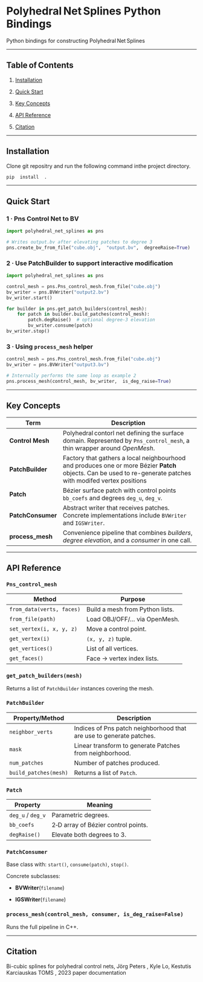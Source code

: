 # Polyhedral Net Splines Python Bindings
  

Python bindings for constructing Polyhedral Net Splines

---

## Table of Contents

1.  [Installation](#installation)

2.  [Quick Start](#quick-start)

3.  [Key Concepts](#key-concepts)

4.  [API Reference](#api-reference)

5.  [Citation](#citation)

---


## Installation

Clone git repositry and run the following command inthe project directory.
```bash
pip  install  .
```
---

## Quick Start

### 1 · Pns Control Net to BV

```python
import polyhedral_net_splines as pns

# Writes output.bv after elevating patches to degree 3
pns.create_bv_from_file("cube.obj",  "output.bv",  degreeRaise=True)
```

### 2 · Use PatchBuilder to support interactive modification

```python
import polyhedral_net_splines as pns

control_mesh = pns.Pns_control_mesh.from_file("cube.obj")
bv_writer = pns.BVWriter("output2.bv")
bv_writer.start()

for builder in pns.get_patch_builders(control_mesh):
	for patch in builder.build_patches(control_mesh):
		patch.degRaise()  # optional degree‑3 elevation
		bv_writer.consume(patch)
bv_writer.stop()
```

### 3 · Using `process_mesh` helper

```python
control_mesh = pns.Pns_control_mesh.from_file("cube.obj")
bv_writer = pns.BVWriter("output3.bv")

# Internally performs the same loop as example 2
pns.process_mesh(control_mesh, bv_writer,  is_deg_raise=True)
```
---

## Key Concepts

| Term | Description |
|  -----------------  |  -----------------------------------------------------------------------------------------------------------------------------------  |
|  **Control Mesh**  | Polyhedral contorl net defining the surface domain. Represented by `Pns_control_mesh`, a thin wrapper around *OpenMesh*. |
|  **PatchBuilder**  | Factory that gathers a local neighbourhood and produces one or more Bézier **Patch** objects. Can be used to re-generate patches with modifed vertex positions |
|  **Patch**  | Bézier surface patch with control points `bb_coefs` and degrees `deg_u`, `deg_v`. |
|  **PatchConsumer**  | Abstract writer that receives patches. Concrete implementations include `BVWriter` and `IGSWriter`. |
|  **process_mesh**  | Convenience pipeline that combines *builders*, *degree elevation*, and a *consumer* in one call. |
---

  

## API Reference

###  `Pns_control_mesh`

  

| Method | Purpose |
|  -------------------------  |  -------------------------------  |
|  `from_data(verts, faces)`  | Build a mesh from Python lists. |
|  `from_file(path)`  | Load OBJ/OFF/… via OpenMesh. |
|  `set_vertex(i, x, y, z)`  | Move a control point. |
|  `get_vertex(i)`  |  `(x, y, z)` tuple. |
|  `get_vertices()`  | List of all vertices. |
|  `get_faces()`  | Face → vertex index lists. |


###  `get_patch_builders(mesh)`

Returns a list of `PatchBuilder` instances covering the mesh.

 
###  `PatchBuilder`

| Property/Method | Description |
|  ---------------------  |  ----------------------------------------  |
|  `neighbor_verts`  | Indices of Pns patch neighborhood that are use to generate patches. |
|  `mask`  | Linear transform to generate Patches from neighborhood. |
|  `num_patches`  | Number of patches produced. |
|  `build_patches(mesh)`  | Returns a list of `Patch`. |


###  `Patch`

 
| Property | Meaning |
|  -----------------  |  -----------------------------------  |
|  `deg_u` / `deg_v`  | Parametric degrees. |
|  `bb_coefs`  | 2‑D array of Bézier control points. |
|  `degRaise()`  | Elevate both degrees to 3. |

  

###  `PatchConsumer`

Base class with: `start()`, `consume(patch)`, `stop()`.

Concrete subclasses:

*  **BVWriter**(`filename`)

*  **IGSWriter**(`filename`)

###  `process_mesh(control_mesh, consumer, is_deg_raise=False)`

Runs the full pipeline in C++.

---

## Citation

Bi-cubic splines for polyhedral control nets, Jörg Peters , Kyle Lo, Kestutis Karciauskas TOMS , 2023 paper documentation